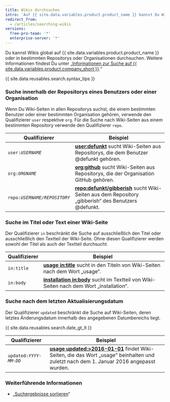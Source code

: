 ```yaml
---
title: Wikis durchsuchen
intro: 'Auf {{ site.data.variables.product.product_name }} kannst Du Wikis durchsuchen und die Suchergebnisse mit den nachfolgenden Qualifizierern der Wiki-Suche in beliebiger Kombination eingrenzen.'
redirect_from:
  - /articles/searching-wikis
versions:
  free-pro-team: '*'
  enterprise-server: '*'
---
```


Du kannst Wikis global auf {{ site.data.variables.product.product_name }} oder in bestimmten Repositorys oder Organisationen durchsuchen. Weitere Informationen findest Du unter „[Informationen zur Suche auf {{ site.data.variables.product.company_short }}](/articles/about-searching-on-github).“

{{ site.data.reusables.search.syntax_tips }}

### Suche innerhalb der Repositorys eines Benutzers oder einer Organisation

Wenn Du Wiki-Seiten in allen Repositorys suchst, die einem bestimmten Benutzer oder einer bestimmten Organisation gehören, verwende den Qualifizierer `user` respektive `org`. Für die Suche nach Wiki-Seiten aus einem bestimmten Repository verwende den Qualifizierer `repo`.

| Qualifizierer             | Beispiel                                                                                                                                                     |
| ------------------------- | ------------------------------------------------------------------------------------------------------------------------------------------------------------ |
| <code>user:<em>USERNAME</em></code> | [**user:defunkt**](https://github.com/search?q=user%3Adefunkt&type=Wikis) sucht Wiki-Seiten aus Repositorys, die dem Benutzer @defunkt gehören.              |
| <code>org:<em>ORGNAME</em></code> | [**org:github**](https://github.com/search?q=org%3Agithub&type=Wikis&utf8=%E2%9C%93) sucht Wiki-Seiten aus Repositorys, die der Organisation GitHub gehören. |
| <code>repo:<em>USERNAME/REPOSITORY</em></code> | [**repo:defunkt/gibberish**](https://github.com/search?q=user%3Adefunkt&type=Wikis) sucht Wiki-Seiten aus dem Repository „gibberish“ des Benutzers @defunkt. |

### Suche im Titel oder Text einer Wiki-Seite

Der Qualifizierer `in` beschränkt die Suche auf ausschließlich den Titel oder ausschließlich den Textteil der Wiki-Seite. Ohne diesen Qualifizierer werden sowohl der Titel als auch der Textteil durchsucht.

| Qualifizierer | Beispiel                                                                                                                                                  |
| ------------- | --------------------------------------------------------------------------------------------------------------------------------------------------------- |
| `in:title`    | [**usage in:title**](https://github.com/search?q=usage+in%3Atitle&type=Wikis) sucht in den Titeln von Wiki-Seiten nach dem Wort „usage“.                  |
| `in:body`     | [**installation in:body**](https://github.com/search?q=installation+in%3Abody&type=Wikis) sucht im Textteil von Wiki-Seiten nach dem Wort „installation“. |

### Suche nach dem letzten Aktualisierungsdatum

Der Qualifizierer `updated` beschränkt die Suche auf Wiki-Seiten, deren letztes Änderungsdatum innerhalb des angegebenen Datumbereichs liegt.

{{ site.data.reusables.search.date_gt_lt }}

| Qualifizierer             | Beispiel                                                                                                                                                                                                      |
| ------------------------- | ------------------------------------------------------------------------------------------------------------------------------------------------------------------------------------------------------------- |
| <code>updated:<em>YYYY-MM-DD</em></code> | [**usage updated:>2016-01-01**](https://github.com/search?q=usage+updated%3A>2016-01-01&type=Wikis) findet Wiki-Seiten, die das Wort „usage" beinhalten und zuletzt nach dem 1. Januar 2016 angepasst wurden. |

### Weiterführende Informationen

- „[Suchergebnisse sortieren](/articles/sorting-search-results/)“
